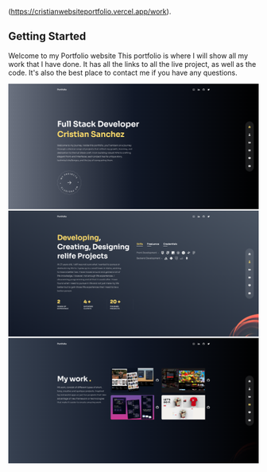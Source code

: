 (https://cristianwebsiteportfolio.vercel.app/work).

## Getting Started

Welcome to my Portfolio website 
 This portfolio is where I will show all my work that I have done. It has all the links to all the live project, as well as the code. It's also the best place to contact me if you have any questions. 

![](assets/../public/screencapture-cristianwebsiteportfolio-vercel-app-2023-10-05-14_44_55.png)
![](assets/../public/screencapture-cristianwebsiteportfolio-vercel-app-about-2023-10-05-14_45_57.png)
![](assets/../public/screencapture-cristianwebsiteportfolio-vercel-app-work-2023-10-05-14_45_31.png)